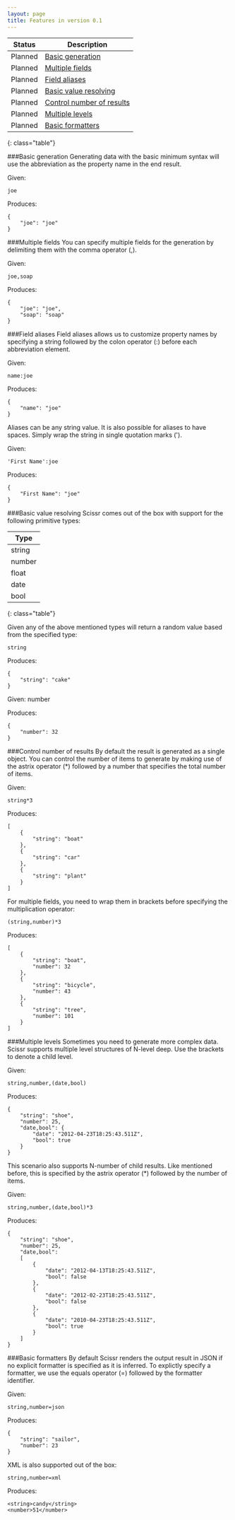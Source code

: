 ```yaml
---
layout: page
title: Features in version 0.1
---
```

| Status  | Description 		  					 |
| ------- | ---------------------------------------------------------- |
| Planned | [Basic generation](#basic-generation)			 |
| Planned | [Multiple fields](#multiple-fields)             		 |
| Planned | [Field aliases](#field-aliases)	             	 	 |
| Planned | [Basic value resolving](#basic-value-resolving)      	 |
| Planned | [Control number of results](#control-number-of-results)	 |
| Planned | [Multiple levels](#multiple-levels)     	  		 |
| Planned | [Basic formatters](#basic-formatters) 			 |
{: class="table"} 

###<a name="basic-generation"></a>Basic generation
Generating data with the basic minimum syntax will use the abbreviation as the property name in the end result.

Given:

	joe

Produces:

	{
		"joe": "joe"
	}

###<a name="multiple-fields"></a>Multiple fields
You can specify multiple fields for the generation by delimiting them with the comma operator (,).

Given:

	joe,soap

Produces:

	{
		"joe": "joe",
		"soap": "soap"
	}

###<a name="field-aliases"></a>Field aliases
Field aliases allows us to customize property names by specifying a string followed by the colon operator (:) before each abbreviation element.

Given:

	name:joe

Produces:

	{
		"name": "joe"
	}

Aliases can be any string value. It is also possible for aliases to have spaces. Simply wrap the string in single quotation marks (').

Given:

	'First Name':joe

Produces:

	{
		"First Name": "joe"
	}

###<a name="basic-value-resolving"></a>Basic value resolving
Scissr comes out of the box with support for the following primitive types:

| Type		|
| ----------- |
| string	|
| number	|
| float	|
| date		|
| bool		|
{: class="table"}

Given any of the above mentioned types will return a random value based from the specified type:

	string

Produces:

	{
		"string": "cake"
	}

Given:
	number

Produces:

	{
		"number": 32
	}

###<a name="control-number-of-results"></a>Control number of results
By default the result is generated as a single object. You can control the number of items to generate by making use of the astrix operator (*) followed by a number that specifies the total number of items.

Given:

	string*3

Produces:

	[
		{
			"string": "boat"
		},
		{
			"string": "car"
		},
		{
			"string": "plant"
		}
	]

For multiple fields, you need to wrap them in brackets before specifying the multiplication operator:

	(string,number)*3

Produces:

	[
		{
			"string": "boat",
			"number": 32
		},
		{
			"string": "bicycle",
			"number": 43
		},
		{
			"string": "tree",
			"number": 101
		}
	]

###<a name="multiple-levels"></a>Multiple levels
Sometimes you need to generate more complex data. Scissr supports multiple level structures of N-level deep. Use the brackets to denote a child level.

Given:

	string,number,(date,bool)

Produces:

	{
		"string": "shoe",
		"number": 25,
		"date,bool": {
			"date": "2012-04-23T18:25:43.511Z",
			"bool": true
		}
	}

This scenario also supports N-number of child results. Like mentioned before, this is specified by the astrix operator (*) followed by the number of items.

Given:

	string,number,(date,bool)*3

Produces:

	{
		"string": "shoe",
		"number": 25,
		"date,bool": 
		[
			{
				"date": "2012-04-13T18:25:43.511Z",
				"bool": false
			},
			{
				"date": "2012-02-23T18:25:43.511Z",
				"bool": false
			},
			{
				"date": "2010-04-23T18:25:43.511Z",
				"bool": true
			}
		]
	}

###<a name="basic-formatters"></a>Basic formatters
By default Scissr renders the output result in JSON if no explicit formatter is specified as it is inferred. To explictly specify a formatter, we use the equals operator (=) followed by the formatter identifier.

Given:

	string,number=json

Produces:

	{
		"string": "sailor",
		"number": 23
	}

XML is also supported out of the box:

	string,number=xml

Produces:

	<string>candy</string>
	<number>51</number>


